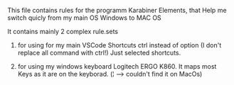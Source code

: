 This file contains rules for the programm Karabiner Elements, that Help me switch quicly from my main OS Windows to MAC OS

It contains mainly 2 complex rule.sets

1) for using for my main VSCode Shortcuts ctrl instead of option (I don't replace all command with ctrl!) Just selected shortcuts.

2) for using my windows keyboard Logitech ERGO K860. It maps most Keys as it are on the keyborad. (¦ --> couldn't find it on MacOs)
